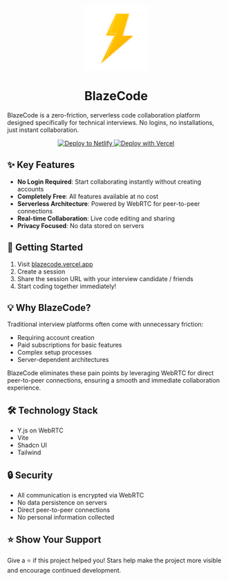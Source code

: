 <div align="center">
  <img src="./apps/site/public/thunderbolt.svg" alt="BlazeCode Logo" width="150" height="150"/>
</div>

<h1 align="center">BlazeCode</h1>

BlazeCode is a zero-friction, serverless code collaboration platform designed specifically for technical interviews. No logins, no installations, just instant collaboration.

<div align="center">
  <a href="https://app.netlify.com/start/deploy?repository=https://github.com/ameerthehacker/blazecode" 
     target="_blank"
     rel="noopener noreferrer"
     class="inline-flex items-center hover:opacity-90 transition-opacity">
    <img src="https://www.netlify.com/img/deploy/button.svg" alt="Deploy to Netlify" />
  </a>
  <a href="https://vercel.com/new/clone?repository-url=https://github.com/ameerthehacker/blazecode&root-directory=apps/site&framework=vite"
     target="_blank"
     rel="noopener noreferrer"
     class="inline-flex items-center hover:opacity-90 transition-opacity">
    <img src="https://vercel.com/button" alt="Deploy with Vercel" />
  </a>
</div>

## ✨ Key Features

- **No Login Required**: Start collaborating instantly without creating accounts
- **Completely Free**: All features available at no cost
- **Serverless Architecture**: Powered by WebRTC for peer-to-peer connections
- **Real-time Collaboration**: Live code editing and sharing
- **Privacy Focused**: No data stored on servers

## 🚀 Getting Started

1. Visit [blazecode.vercel.app](https://blazecode.vercel.app)
2. Create a session
3. Share the session URL with your interview candidate / friends
4. Start coding together immediately!

## 💡 Why BlazeCode?

Traditional interview platforms often come with unnecessary friction:

- Requiring account creation
- Paid subscriptions for basic features
- Complex setup processes
- Server-dependent architectures

BlazeCode eliminates these pain points by leveraging WebRTC for direct peer-to-peer connections, ensuring a smooth and immediate collaboration experience.

## 🛠️ Technology Stack

- Y.js on WebRTC
- Vite
- Shadcn UI
- Tailwind

## 🔒 Security

- All communication is encrypted via WebRTC
- No data persistence on servers
- Direct peer-to-peer connections
- No personal information collected

## ⭐ Show Your Support

Give a ⭐️ if this project helped you! Stars help make the project more visible and encourage continued development.
